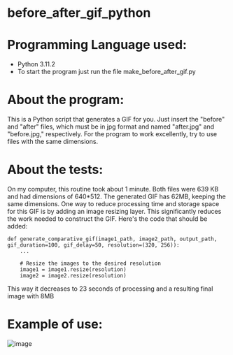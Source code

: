 # before_after_gif_python

# Programming Language used:

 - Python 3.11.2
 - To start the program just run the file make_before_after_gif.py

# About the program:

This is a Python script that generates a GIF for you. Just insert the "before" and "after" files, which must be in jpg format and named "after.jpg" and "before.jpg," respectively.
For the program to work excellently, try to use files with the same dimensions.

# About the tests:

On my computer, this routine took about 1 minute. Both files were 639 KB and had dimensions of 640*512. The generated GIF has 62MB, keeping the same dimensions.
One way to reduce processing time and storage space for this GIF is by adding an image resizing layer. This significantly reduces the work needed to construct the GIF.
Here's the code that should be added:

    def generate_comparative_gif(image1_path, image2_path, output_path, gif_duration=100, gif_delay=50, resolution=(320, 256)):
        ...
    
        # Resize the images to the desired resolution
        image1 = image1.resize(resolution)
        image2 = image2.resize(resolution)

This way it decreases to 23 seconds of processing and a resulting final image with 8MB

# Example of use:

![image](https://github.com/gabflag/before_after_gif_python/assets/95552879/9eecb243-1dd9-47c3-b15b-c86a49df50c0)

